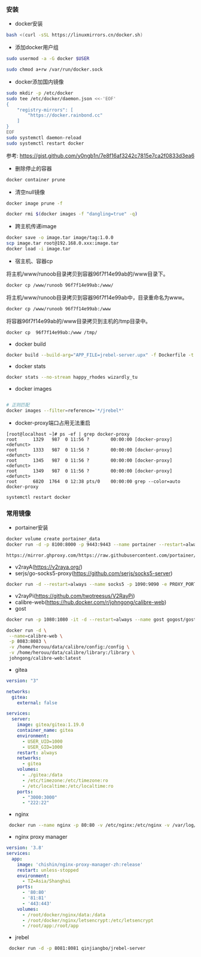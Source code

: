 ### 安装

* docker安装

```bash
bash <(curl -sSL https://linuxmirrors.cn/docker.sh)
```

* 添加docker用户组

```bash
sudo usermod -a -G docker $USER

sudo chmod a+rw /var/run/docker.sock
```

* docker添加国内镜像

```bash
sudo mkdir -p /etc/docker
sudo tee /etc/docker/daemon.json <<-'EOF'
{
    "registry-mirrors": [
        "https://docker.rainbond.cc"
    ]
}
EOF
sudo systemctl daemon-reload
sudo systemctl restart docker
```

参考: <https://gist.github.com/y0ngb1n/7e8f16af3242c7815e7ca2f0833d3ea6>

* 删除停止的容器

```bash
docker container prune
```

* 清空null镜像

```bash
docker image prune -f

docker rmi $(docker images -f "dangling=true" -q)

```

* 跨主机传递image

```bash
docker save -o image.tar image/tag:1.0.0
scp image.tar root@192.168.0.xxx:image.tar
docker load -i image.tar  
```

* 宿主机、容器cp

将主机/www/runoob目录拷贝到容器96f7f14e99ab的/www目录下。

```bash
docker cp /www/runoob 96f7f14e99ab:/www/
```

将主机/www/runoob目录拷贝到容器96f7f14e99ab中，目录重命名为www。

```bash
docker cp /www/runoob 96f7f14e99ab:/www
```

将容器96f7f14e99ab的/www目录拷贝到主机的/tmp目录中。

```bash
docker cp  96f7f14e99ab:/www /tmp/
```

* docker build

```bash
docker build --build-arg="APP_FILE=jrebel-server.upx" -f Dockerfile -t jrebel-server:latest .
```

* docker stats

```bash
docker stats --no-stream happy_rhodes wizardly_tu
```

* docker images

```bash

# 正则匹配
docker images --filter=reference='*/jrebel*'
```

* docker-proxy端口占用无法重启

```log
[root@localhost ~]# ps -ef | grep docker-proxy
root      1329   987  0 11:56 ?        00:00:00 [docker-proxy] <defunct>
root      1333   987  0 11:56 ?        00:00:00 [docker-proxy] <defunct>
root      1345   987  0 11:56 ?        00:00:00 [docker-proxy] <defunct>
root      1349   987  0 11:56 ?        00:00:00 [docker-proxy] <defunct>
root      6820  1764  0 12:38 pts/0    00:00:00 grep --color=auto docker-proxy

systemctl restart docker
```

### 常用镜像

* portainer安装

```bash
docker volume create portainer_data
docker run -d -p 8100:8000 -p 9443:9443 --name portainer --restart=always -v /var/run/docker.sock:/var/run/docker.sock -v portainer_data:/data portainer/portainer-ce:2.17.1

https://mirror.ghproxy.com/https://raw.githubusercontent.com/portainer/templates/master/templates-2.0.json
```

* v2rayA(<https://v2raya.org/>)
* serjs/go-socks5-proxy(<https://github.com/serjs/socks5-server>)

```bash
docker run -d --restart=always --name socks5 -p 1090:9090 -e PROXY_PORT=9090 serjs/go-socks5-proxy
```

* v2rayPi(<https://github.com/twotreesus/V2RayPi>)
* calibre-web(<https://hub.docker.com/r/johngong/calibre-web>)
* gost

```bash
docker run -p 1080:1080 -it -d --restart=always --name gost gogost/gost -L socks5://:1080
```

```bash
docker run -d \
 --name=calibre-web \
 -p 8083:8083 \
 -v /home/herouu/data/calibre/config:/config \
 -v /home/herouu/data/calibre/library:/library \
 johngong/calibre-web:latest
```

* gitea

```yaml
version: "3"

networks:
  gitea:
    external: false

services:
  server:
    image: gitea/gitea:1.19.0
    container_name: gitea
    environment:
      - USER_UID=1000
      - USER_GID=1000
    restart: always
    networks:
      - gitea
    volumes:
      - ./gitea:/data
      - /etc/timezone:/etc/timezone:ro
      - /etc/localtime:/etc/localtime:ro
    ports:
      - "3000:3000"
      - "222:22"
```

* nginx

```bash
 docker run --name nginx -p 80:80 -v /etc/nginx:/etc/nginx -v /var/log/nginx:/var/log/nginx -d nginx
```

* nginx proxy manager

```yaml
version: '3.8'
services:
  app:
    image: 'chishin/nginx-proxy-manager-zh:release'
    restart: unless-stopped
    environment:
      - TZ=Asia/Shanghai
    ports:
      - '80:80'
      - '81:81'
      - '443:443'
    volumes:
      - /root/docker/nginx/data:/data
      - /root/docker/nginx/letsencrypt:/etc/letsencrypt
      - /root/app:/root/app
```

* jrebel

```bash
 docker run -d -p 8081:8081 qinjiangbo/jrebel-server
```
